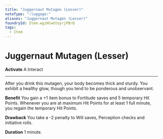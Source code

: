 ```yaml
---
title: "Juggernaut Mutagen (Lesser)"
noteType: ":luggage:"
aliases: "Juggernaut Mutagen (Lesser)"
foundryId: Item.wgiHCwGtoyrjPBrQ
tags:
  - Item
---
```


# Juggernaut Mutagen (Lesser)

**Activate** A Interact

* * *

After you drink this mutagen, your body becomes thick and sturdy. You exhibit a healthy glow, though you tend to be ponderous and unobservant.

**Benefit** You gain a +1 item bonus to Fortitude saves and 5 temporary Hit Points. Whenever you are at maximum Hit Points for at least 1 full minute, you regain the temporary Hit Points.

**Drawback** You take a -2 penalty to Will saves, Perception checks and initiative rolls.

**Duration** 1 minute.


